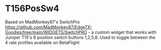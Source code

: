# T156PosSw4

Based on MadMonkey87's SwitchPro https://github.com/MadMonkey87/EdgeTX-Goodies/tree/main/WIDGETS/SwitchPRO - a custom widget that works with Jumper T15's 6 position switch buttons 1,2,5,6.
Used to toggle between the 4 rate profiles available on BetaFlight
